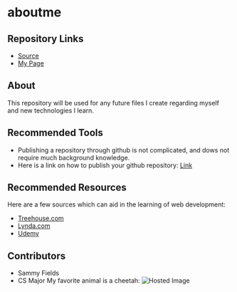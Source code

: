 # aboutme
## Repository Links
- [Source](https://www.wikipedia.org/)
- [My Page]()

## About
This repository will be used for any future files I create regarding myself and new technologies I learn.

## Recommended Tools
- Publishing a repository through github is not complicated, and dows not require much background knowledge.
- Here is a link on how to publish your github repository: [Link](https://help.github.com/articles/configuring-a-publishing-source-for-github-pages/)

## Recommended Resources
Here are a few sources which can aid in the learning of web development:
- [Treehouse.com](https://teamtreehouse.com/)
- [Lynda.com](https://www.lynda.com/)
- [Udemy](https://www.udemy.com/courses/development/)

## Contributors
- Sammy Fields
- CS Major
My favorite animal is a cheetah:
![Hosted Image](https://upload.wikimedia.org/wikipedia/commons/e/ec/Cheetah_4_%2816309649223%29.jpg)

